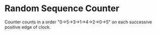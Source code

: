 # Random Sequence Counter
 Counter counts in a order "0->5->3->1->4->2->0->5" on each successive positive edge of clock. 
